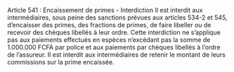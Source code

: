 Article 541 : Encaissement de primes - Interdiction
Il est interdit aux intermédiaires, sous peine des sanctions prévues aux articles 534-2 et 545, d’encaisser des primes, des fractions de primes, de faire libeller ou de recevoir des chèques libellés à leur ordre.
Cette interdiction ne s’applique pas aux paiements effectués en espèces n’excédant pas la somme de 1.000.000 FCFA par police et aux paiements par chèques libellés à l’ordre de l’assureur. Il est interdit aux intermédiaires de retenir le montant de leurs commissions sur la prime encaissée.